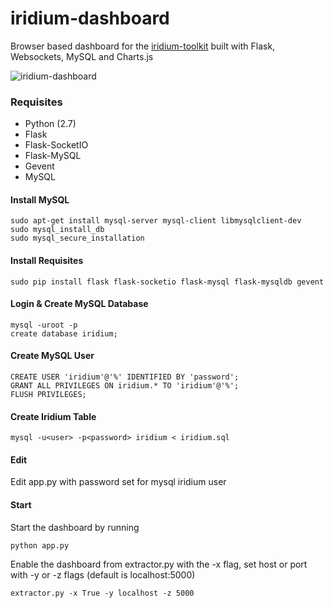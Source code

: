 # iridium-dashboard
Browser based dashboard for the [iridium-toolkit](https://github.com/muccc/iridium-toolkit) built with Flask, Websockets, MySQL and Charts.js

![iridium-dashboard](https://raw.githubusercontent.com/devnulling/iridium-dashboard/master/images/dashboard.png)

### Requisites

 * Python (2.7)
 * Flask
 * Flask-SocketIO
 * Flask-MySQL
 * Gevent 
 * MySQL
 

#### Install MySQL

    sudo apt-get install mysql-server mysql-client libmysqlclient-dev
    sudo mysql_install_db
    sudo mysql_secure_installation

#### Install Requisites

    sudo pip install flask flask-socketio flask-mysql flask-mysqldb gevent 

#### Login & Create MySQL Database

    mysql -uroot -p 
    create database iridium;

#### Create MySQL User

    CREATE USER 'iridium'@'%' IDENTIFIED BY 'password';
    GRANT ALL PRIVILEGES ON iridium.* TO 'iridium'@'%';
    FLUSH PRIVILEGES;

#### Create Iridium Table

    mysql -u<user> -p<password> iridium < iridium.sql

#### Edit 
Edit app.py with password set for mysql iridium user

#### Start
Start the dashboard by running 

    python app.py

Enable the dashboard from extractor.py with the -x flag, set host or port with -y or -z flags (default is localhost:5000)

    extractor.py -x True -y localhost -z 5000
